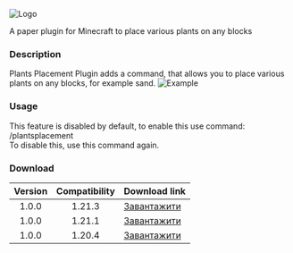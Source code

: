![Logo](https://i.imgur.com/nIsmRzw.png)

A paper plugin for Minecraft to place various plants on any blocks

### Description
Plants Placement Plugin adds a command, that allows you to place various plants on any blocks, for example sand. 
![Example](https://dl3.pushbulletusercontent.com/FhNHCwCjb35jkg9I8fLLk848lmkgmd8q/temp.png)

### Usage
This feature is disabled by default, to enable this use command:  
/plantsplacement  
To disable this, use this command again.

### Download

| Version | Compatibility | Download link                        |
|:-------:|:-------------:|--------------------------------------|
| 1.0.0   | 1.21.3        | [Завантажити]()   |
| 1.0.0   | 1.21.1        | [Завантажити](https://example.com)   |
| 1.0.0   | 1.20.4        | [Завантажити](https://example.com)   |

